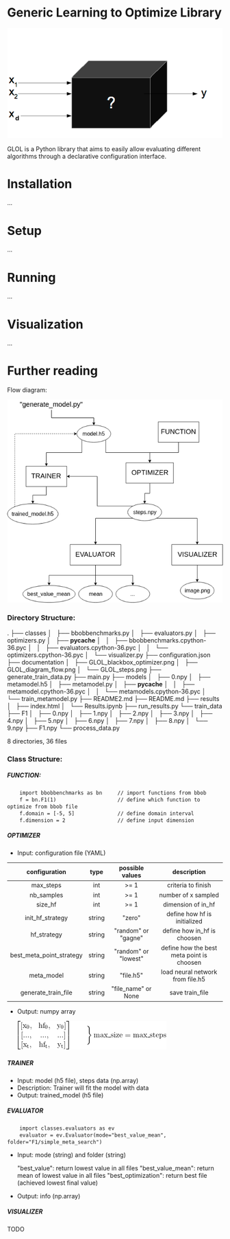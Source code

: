 # Generic Learning to Optimize Library

![Alt text](documentation/GLOL_blackbox_optimizer.png?raw=true "BlackBox Optimizer")

GLOL is a Python library that aims to easily allow evaluating different algorithms through a declarative configuration interface.

# Installation
...
# Setup
...
# Running
...
# Visualization
...
# Further reading  

Flow diagram:

![Alt text](documentation/GLOL_diagram_flow.png?raw=true "Flow diagram of GLOL")

### Directory Structure:

.
├── classes
│   ├── bbobbenchmarks.py
│   ├── evaluators.py
│   ├── optimizers.py
│   ├── __pycache__
│   │   ├── bbobbenchmarks.cpython-36.pyc
│   │   ├── evaluators.cpython-36.pyc
│   │   └── optimizers.cpython-36.pyc
│   └── visualizer.py
├── configuration.json
├── documentation
│   ├── GLOL_blackbox_optimizer.png
│   ├── GLOL_diagram_flow.png
│   └── GLOL_steps.png
├── generate_train_data.py
├── main.py
├── models
│   ├── 0.npy
│   ├── metamodel.h5
│   ├── metamodel.py
│   ├── __pycache__
│   │   ├── metamodel.cpython-36.pyc
│   │   └── metamodels.cpython-36.pyc
│   └── train_metamodel.py
├── README2.md
├── README.md
├── results
│   ├── index.html
│   └── Results.ipynb
├── run_results.py
└── train_data
    ├── F1
    │   ├── 0.npy
    │   ├── 1.npy
    │   ├── 2.npy
    │   ├── 3.npy
    │   ├── 4.npy
    │   ├── 5.npy
    │   ├── 6.npy
    │   ├── 7.npy
    │   ├── 8.npy
    │   └── 9.npy
    ├── F1.npy
    └── process_data.py

8 directories, 36 files


### Class Structure:

#####    FUNCTION:

        import bbobbenchmarks as bn     // import functions from bbob
        f = bn.F1(1)                    // define which function to optimize from bbob file
        f.domain = [-5, 5]              // define domain interval
        f.dimension = 2                 // define input dimension

#####    OPTIMIZER
- Input: configuration file (YAML)

| configuration            | type   | possible values      | description                               |
| :----------------------: | :----: | :------------------: | :-------------:                           |
| max_steps                | int    | >= 1                 | criteria to finish                        |
| nb_samples               | int    | >= 1                 | number of x sampled                       |
| size\_hf                 | int    | >= 1                 | dimension of in_hf                        |
| init\_hf\_strategy       | string | "zero"               | define how hf is initialized              |
| hf\_strategy             | string | "random" or "gagne"  | define how in_hf is choosen               |
| best_meta_point_strategy | string | "random" or "lowest" | define how the best meta point is choosen |
| meta_model               | string | "file.h5"            | load neural network from file.h5          |
| generate_train_file      | string | "file\_name" or None | save train_file                           |

- Output: numpy array
    
    ![Alt text](documentation/GLOL_steps.png?raw=true "steps")

#####    TRAINER

- Input: model (h5 file), steps data (np.array) 
- Description: Trainer will fit the model with data
- Output: trained_model (h5 file)

#####    EVALUATOR

        import classes.evaluators as ev
        evaluator = ev.Evaluator(mode="best_value_mean", folder="F1/simple_meta_search")
        
- Input: mode (string) and folder (string)
    
    "best_value": return lowest value in all files
    "best_value_mean": return mean of lowest value in all files
    "best_optimization": return best file (achieved lowest final value)

- Output: info (np.array)

#####    VISUALIZER

TODO



